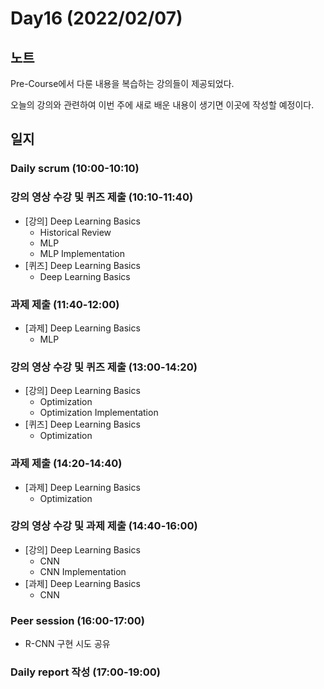 # Day16 (2022/02/07)

## 노트

Pre-Course에서 다룬 내용을 복습하는 강의들이 제공되었다.

오늘의 강의와 관련하여 이번 주에 새로 배운 내용이 생기면 이곳에 작성할 예정이다.

## 일지

### Daily scrum (10:00-10:10)

### 강의 영상 수강 및 퀴즈 제출 (10:10-11:40)

  * [강의] Deep Learning Basics
    * Historical Review
    * MLP
    * MLP Implementation
  * [퀴즈] Deep Learning Basics
    * Deep Learning Basics

### 과제 제출 (11:40-12:00)

  * [과제] Deep Learning Basics
    * MLP

### 강의 영상 수강 및 퀴즈 제출 (13:00-14:20)

  * [강의] Deep Learning Basics
    * Optimization
    * Optimization Implementation
  * [퀴즈] Deep Learning Basics
    * Optimization

### 과제 제출 (14:20-14:40)

  * [과제] Deep Learning Basics
    * Optimization

### 강의 영상 수강 및 과제 제출 (14:40-16:00)

  * [강의] Deep Learning Basics
    * CNN
    * CNN Implementation
  * [과제] Deep Learning Basics
    * CNN

### Peer session (16:00-17:00)

  * R-CNN 구현 시도 공유

### Daily report 작성 (17:00-19:00)
